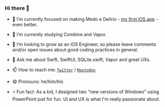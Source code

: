 ### Hi there 👋

- 🔭 I’m currently focused on making Medo e Delírio - [my first iOS app](https://apps.apple.com/br/app/medo-e-del%C3%ADrio/id1625199878) - even better.

- 🌱 I’m currently studying Combine and Vapor.

- 🤔 I’m looking to grow as an iOS Engineer, so please leave comments and/or open issues about good coding practices in general.

- 💬 Ask me about Swift, SwiftUI, SQLite.swift, Vapor and great UXs.

- 📫 How to reach me: <a href="http://twitter.com/mitt_rafael" target="_blank">`Twitter`</a> / <a href="https://toot.wales/@mitt_rafael" target="_blank">`Mastodon`</a>

- 😄 Pronouns: he/him/his

- ⚡ Fun fact: As a kid, I designed two "new versions of Windows" using PowerPoint just for fun. UI and UX is what I'm really passionate about.
